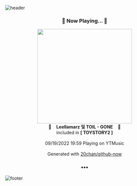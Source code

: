 ![header](https://capsule-render.vercel.app/api?type=wave&height=170&section=header&text=Hi.%20I'm%20SHIFT&fontColor=090707&fontAlignX=45&fontAlignY=65&fontSize=100)

<h3 align="center">🎵 Now Playing... 🎵</h3>
<p align="center">
  <a href="https://music.youtube.com/watch?v=EjpnDnUR1KM">
    <img width="300" src="https://lh3.googleusercontent.com/LwcaDfp5oit0Zm83Mn4omWR6ynGjHojyQLyq_RLN3qwwZwMf21N8BTOQT_khHLRvQJN6yFvAWOAwBSU">
  </a>
  <br>
  🎵&nbsp&nbsp&nbsp <b>Leellamarz 및 TOIL - GONE</b> &nbsp&nbsp&nbsp🎵
  <br>
  included in <b>[ TOYSTORY2 ]</b>
  
  <br />
  <br />
  09/19/2022 19:59 Playing on YTMusic
  <br />
  <br />
  Generated with <a href="https://github.com/20chan/github-now">20chan/github-now</a>
</p>

<h3 align="center">•••</h3>

![footer](https://capsule-render.vercel.app/api?type=wave&height=150&section=footer)
